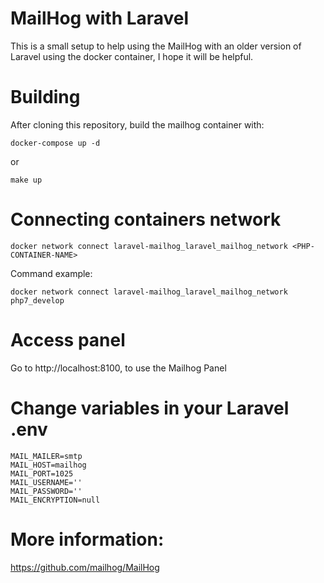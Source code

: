
# MailHog with Laravel

This is a small setup to help using the MailHog with an older version of Laravel using the docker container, I hope it will be helpful.


# Building

After cloning this repository, build the mailhog container with:

```
docker-compose up -d
```
or
```
make up
```

# Connecting containers network

```
docker network connect laravel-mailhog_laravel_mailhog_network <PHP-CONTAINER-NAME>
```
Command example:

```
docker network connect laravel-mailhog_laravel_mailhog_network php7_develop
```

# Access panel

Go to http://localhost:8100, to use the Mailhog Panel

# Change variables in your Laravel .env

```
MAIL_MAILER=smtp
MAIL_HOST=mailhog
MAIL_PORT=1025
MAIL_USERNAME=''
MAIL_PASSWORD=''
MAIL_ENCRYPTION=null
```

# More information:

https://github.com/mailhog/MailHog